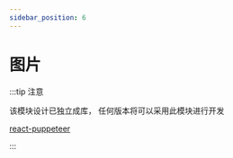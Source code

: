```yaml
---
sidebar_position: 6
---
```


# 图片

:::tip 注意

该模块设计已独立成库，
任何版本将可以采用此模块进行开发

[react-puppeteer](https://github.com/lemonade-lab/react-puppeteer)

:::